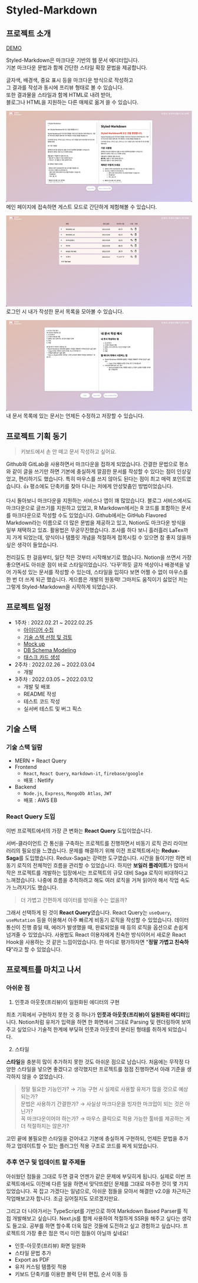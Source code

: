 # Styled-Markdown

## 프로젝트 소개

[DEMO](https://www.styled-markdown.site/)

Styled-Markdown은 마크다운 기반의 웹 문서 에디터입니다.  
기본 마크다운 문법과 함께 간단한 스타일 확장 문법을 제공합니다.

글자색, 배경색, 중요 표시 등을 마크다운 방식으로 작성하고  
그 결과를 작성과 동시에 프리뷰 형태로 볼 수 있습니다.  
또한 결과물을 스타일과 함께 HTML로 내려 받아,  
블로그나 HTML을 지원하는 다른 매체로 옮겨 쓸 수 있습니다.  

![메인 페이지](/assets/example1.jpeg)
메인 페이지에 접속하면 게스트 모드로 간단하게 체험해볼 수 있습니다.

![내 문서 목록](/assets/example2.jpeg)
로그인 시 내가 작성한 문서 목록을 모아볼 수 있습니다.

![내 문서 편집](/assets/example3.jpeg)
내 문서 목록에 있는 문서는 언제든 수정하고 저장할 수 있습니다.

## 프로젝트 기획 동기

> 키보드에서 손 안 떼고 문서 작성하고 싶어요.

Github와 GitLab을 사용하면서 마크다운을 접하게 되었습니다. 간결한 문법으로 평소와 같이 글을 쓰기만 하면 기본에 충실하게 깔끔한 문서를 작성할 수 있다는 점이 인상깊었고, 편리하기도 했습니다. 특히 마우스를 쓰지 않아도 된다는 점이 최고 매력 포인트였습니다. 👍 평소에도 단축키를 찾아 다니는 저에게 안성맞춤인 방법이었습니다.

다시 돌아보니 마크다운을 지원하는 서비스나 앱이 꽤 많았습니다. 블로그 서비스에서도 마크다운으로 글쓰기를 지원하고 있었고, R Markdown에서는 R 코드를 포함하는 문서를 마크다운으로 작성할 수도 있었습니다. Github에서는 GitHub Flavored Markdown라는 이름으로 더 많은 문법을 제공하고 있고, Notion도 마크다운 방식을 일부 채택하고 있죠. 활용법은 무궁무진했습니다. 조사를 하다 보니 흘러흘러 LaTex까지 가게 되었는데, 양식이나 탬플릿 개념을 적절하게 접목시킬 수 있으면 참 좋지 않을까 싶은 생각이 들었습니다.

천리길도 한 걸음부터, 일단 작은 것부터 시작해보기로 했습니다. Notion을 쓰면서 가장 좋으면서도 아쉬운 점이 바로 스타일이었습니다. '다꾸'하듯 글자 색상이나 배경색을 넣어 가독성 있는 문서를 작성할 수 있는데, 스타일을 입히다 보면 어쩔 수 없이 마우스를 한 번 더 쓰게 되곤 했습니다. 게으름은 개발의 원동력! 그마저도 움직이기 싫었던 저는 그렇게 Styled-Markdown을 시작하게 되었습니다.

## 프로젝트 일정

- 1주차 : 2022.02.21 ~ 2022.02.25
  - [아이디어 수집](https://lazymole.notion.site/841b764eeb0942e489e4b163c5a50faf)
  - [기술 스택 선정 및 검토](https://lazymole.notion.site/e6686c54c2fb40cda5e997e5fc966ada)
  - [Mock up](https://lazymole.notion.site/Mock-up-72513fbb6ff94aab9d80504b06df3f96)
  - [DB Schema Modeling](https://lazymole.notion.site/DB-Schema-Modeling-c605ecffa933414f8b07ba38c29cd0fc)
  - [태스크 카드 생성](https://lazymole.notion.site/5e6233ce90244ea5a4903d1087007087?v=4ad7c7f604664995ab984c51d69323e8)
- 2주차 : 2022.02.26 ~ 2022.03.04
  - 개발
- 3주차 : 2022.03.05 ~ 2022.03.12
  - 개발 및 배포
  - README 작성
  - 테스트 코드 작성
  - 실서버 테스트 및 버그 픽스

## 기술 스택

### 기술 스택 일람
- MERN + React Query
- Frontend
  - `React`, `React Query`, `markdown-it`, `firebase/google`
  - 배포 : Netlify
- Backend
  - `Node.js`, `Express`, `MongoDb Atlas`, `JWT`
  - 배포 : AWS EB

### React Query 도입
이번 프로젝트에서의 가장 큰 변화는 **React Query** 도입이었습니다.

서버-클라이언트 간 통신을 구축하는 프로젝트를 진행하면서 비동기 로직 관리 라이브러리의 필요성을 느꼈습니다. 문제를 해결하기 위해 이전 프로젝트에서는 **Redux-Saga**를 도입했습니다. Redux-Saga는 강력한 도구였습니다. 시간을 들이기만 하면 비동기 로직의 전체적인 흐름을 관리할 수 있었습니다. 하지만 **보일러 플레이트**가 많아서 작은 프로젝트를 개발하는 입장에서는 프로젝트의 규모 대비 Saga 로직이 비대하다고 느껴졌습니다. 나중에 흐름을 추적하려고 해도 여러 로직을 거쳐 읽어야 해서 작업 속도가 느려지기도 했습니다.

> 더 가볍고 간편하게 데이터를 받아올 수는 없을까?

그래서 선택하게 된 것이 **React Query**였습니다. React Query는 `useQuery`, `useMutation` 등을 이용해서 아주 빠르게 비동기 로직을 작성할 수 있었습니다. 데이터 통신이 진행 중일 때, 에러가 발생했을 때, 완료되었을 때 등의 로직을 옵션으로 손쉽게 넘겨줄 수 있었습니다. 사용법도 React 이용자에게 친숙한 방식이어서 새로운 React Hook을 사용하는 것 같은 느낌이었습니다. 한 마디로 평가하자면 "**정말 가볍고 친숙하다**"라고 할 수 있었습니다.

## 프로젝트를 마치고 나서

### 아쉬운 점
1. 인풋과 아웃풋(프리뷰)이 일원화된 에디터의 구현

최초 기획에서 구현하지 못한 것 중 하나가 **인풋과 아웃풋(프리뷰)이 일원화된 에디터**입니다. Notion처럼 유저가 입력을 하면 한 화면에서 그대로 Parsing 및 렌더링하여 보여주고 싶었으나 기술적 한계에 부딪혀 인풋과 아웃풋이 분리된 형태를 취하게 되었습니다.

2. 스타일

**스타일**을 충분히 많이 추가하지 못한 것도 아쉬운 점으로 남습니다.
처음에는 무작정 다양한 스타일을 넣으면 좋겠다고 생각했지만 프로젝트를 점점 진행하면서 아래 기준을 생각하지 않을 수 없었습니다.

> 정말 필요한 기능인가? → 기능 구현 시 실제로 사용할 유저가 많을 것으로 예상되는가?  
문법은 사용하기 간결한가? → 사실상 마크다운을 빙자한 마크업이 되는 것은 아닌가?  
꼭 마크다운이어야 하는가? → 마우스 클릭으로 적용 가능한 툴바를 제공하는 게 더 적절하지는 않은가?

고민 끝에 불필요한 스타일을 걷어내고 기본에 충실하게 구현하되, 언제든 문법을 추가하고 업데이트할 수 있는 플러그인 적용 구조로 코드를 짜게 되었습니다.

### 추후 연구 및 업데이트 할 주제들
아쉬웠던 점들을 그대로 두면 결국 언젠가 같은 문제에 부딪히게 됩니다. 실제로 이번 프로젝트에서도 이전에 다른 일을 하면서 맞닥뜨렸던 문제를 그대로 마주한 것이 몇 가지 있었습니다. 꼭 잡고 가겠다는 일념으로, 아쉬운 점들을 모아서 해결한 v2.0을 차근차근 작업해보고자 합니다. 조금 길어질지도 모르겠지만요.

그리고 더 나아가서는 TypeScript를 기반으로 하여 Markdown Based Parser를 직접 개발해보고 싶습니다. Next.js를 함께 사용하여 적절하게 SSR을 해주고 싶다는 생각도 들고요. 공부를 하면 할수록 더욱 많은 것들에 도전하고 싶고 경험하고 싶습니다. 프로젝트의 가장 좋은 점은 역시 이런 점들이 아닐까 싶네요!

- 인풋-아웃풋(프리뷰) 화면 일원화
- 스타일 문법 추가
- Export as PDF
- 유저 커스텀 탬플릿 적용
- 키보드 단축키를 이용한 블럭 단위 편집, 순서 이동 등
